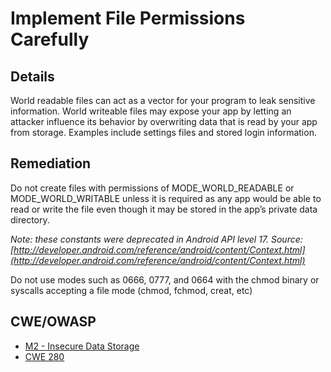 # Implement File Permissions Carefully

## Details

World readable files can act as a vector for your program to leak sensitive information. World writeable files may expose your app by letting an attacker influence its behavior by overwriting data that is read by your app from storage.  Examples include settings files and stored login information.

## Remediation

Do not create files with permissions of MODE_WORLD_READABLE or MODE_WORLD_WRITABLE unless it is required as any app would be able to read or write the file even though it may be stored in the app’s private data directory.

_Note: these constants were deprecated in Android API level 17. Source: [http://developer.android.com/reference/android/content/Context.html](http://developer.android.com/reference/android/content/Context.html)_

Do not use modes such as 0666, 0777, and 0664 with the chmod binary or syscalls accepting a file mode (chmod, fchmod, creat, etc)

## CWE/OWASP

 * [M2 - Insecure Data Storage](https://www.owasp.org/index.php/Mobile_Top_10_2014-M2)
 * [CWE 280](http://cwe.mitre.org/data/definitions/280.html)
